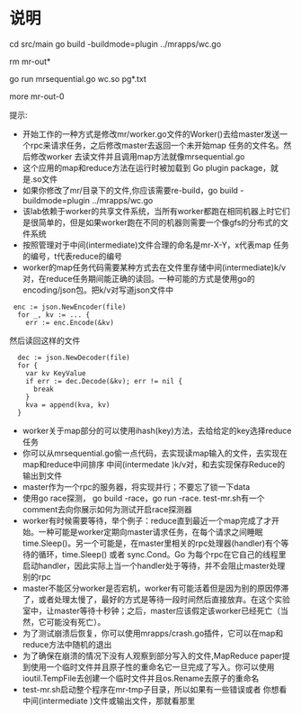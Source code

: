 # 说明

cd src/main go build -buildmode=plugin ../mrapps/wc.go 

rm mr-out* 

go run mrsequential.go wc.so pg*.txt 

more mr-out-0

提示:

- 开始工作的一种方式是修改mr/worker.go文件的Worker()去给master发送一个rpc来请求任务，之后修改master去返回一个未开始map 任务的文件名。然后修改worker 去读文件并且调用map方法就像mrsequential.go
- 这个应用的map和reduce方法在运行时被加载到 Go plugin package，就是.so文件
- 如果你修改了mr/目录下的文件,你应该需要re-build，go build -buildmode=plugin ../mrapps/wc.go
- 该lab依赖于worker的共享文件系统，当所有worker都跑在相同机器上时它们是很简单的，但是如果worker跑在不同的机器则需要一个像gfs的分布式的文件系统
- 按照管理对于中间(intermediate)文件合理的命名是mr-X-Y，x代表map 任务的编号，t代表reduce的编号
- worker的map任务代码需要某种方式去在文件里存储中间(intermediate)k/v对，在reduce任务期间能正确的读回。一种可能的方式是使用go的encoding/json包。把k/v对写道json文件中

```
 enc := json.NewEncoder(file)
  for _, kv := ... {
    err := enc.Encode(&kv)
```

然后读回这样的文件

```
  dec := json.NewDecoder(file)
  for {
    var kv KeyValue
    if err := dec.Decode(&kv); err != nil {
      break
    }
    kva = append(kva, kv)
  }
```

- worker关于map部分的可以使用ihash(key)方法，去给给定的key选择reduce任务
- 你可以从mrsequential.go偷一点代码，去实现读map输入的文件，去实现在map和reduce中间排序 中间(intermedate )k/v对，和去实现保存Reduce的输出到文件
- master作为一个rpc的服务器，将实现并行；不要忘了锁一下data
- 使用go race探测， go build -race，go run -race. test-mr.sh有一个comment去向你展示如何为测试开启race探测器
- worker有时候需要等待，举个例子：reduce直到最近一个map完成了才开始。一种可能是worker定期向master请求任务，在每个请求之间睡眠time.Sleep()。另一个可能是，在master里相关的rpc处理器(handler)有个等待的循环，time.Sleep() 或者 sync.Cond。Go 为每个rpc在它自己的线程里启动handler，因此实际上当一个handler处于等待，并不会阻止master处理别的rpc
- master不能区分worker是否宕机，worker有可能活着但是因为别的原因停滞了，或者处理太慢了，最好的方式是等待一段时间然后直接放弃。在这个实验室中，让master等待十秒钟；之后，master应该假定该worker已经死亡（当然，它可能没有死亡）。
- 为了测试崩溃后恢复，你可以使用mrapps/crash.go插件，它可以在map和reduce方法中随机的退出
- 为了确保在崩溃的情况下没有人观察到部分写入的文件,MapReduce paper提到使用一个临时文件并且原子性的重命名它一旦完成了写入。你可以使用ioutil.TempFile去创建一个临时文件并且os.Rename去原子的重命名
- test-mr.sh启动整个程序在mr-tmp子目录，所以如果有一些错误或者 你想看中间(intermediate )文件或输出文件，那就看那里